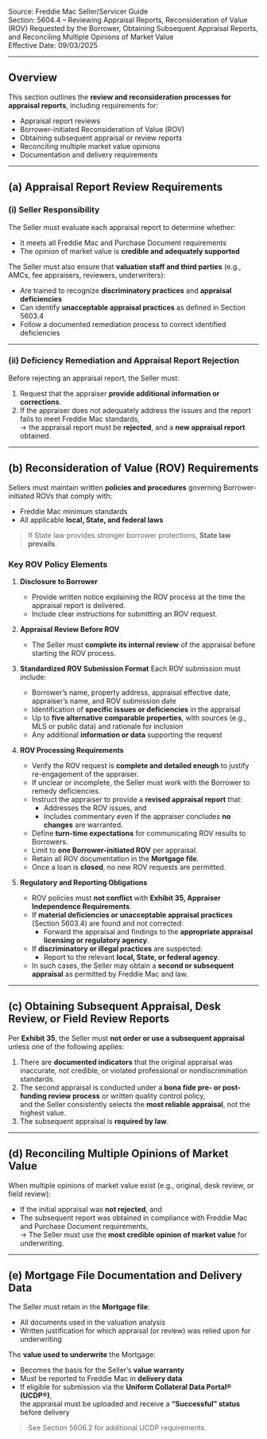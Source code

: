 Source: Freddie Mac Seller/Servicer Guide  
Section: 5604.4 – Reviewing Appraisal Reports, Reconsideration of Value (ROV) Requested by the Borrower, Obtaining Subsequent Appraisal Reports, and Reconciling Multiple Opinions of Market Value  
Effective Date: 09/03/2025  

---

## Overview
This section outlines the **review and reconsideration processes for appraisal reports**, including requirements for:
- Appraisal report reviews  
- Borrower-initiated Reconsideration of Value (ROV)  
- Obtaining subsequent appraisal or review reports  
- Reconciling multiple market value opinions  
- Documentation and delivery requirements  

---

## (a) Appraisal Report Review Requirements

### (i) Seller Responsibility
The Seller must evaluate each appraisal report to determine whether:
- It meets all Freddie Mac and Purchase Document requirements  
- The opinion of market value is **credible and adequately supported**  

The Seller must also ensure that **valuation staff and third parties** (e.g., AMCs, fee appraisers, reviewers, underwriters):
- Are trained to recognize **discriminatory practices** and **appraisal deficiencies**  
- Can identify **unacceptable appraisal practices** as defined in Section 5603.4  
- Follow a documented remediation process to correct identified deficiencies  

---

### (ii) Deficiency Remediation and Appraisal Report Rejection
Before rejecting an appraisal report, the Seller must:
1. Request that the appraiser **provide additional information or corrections**.  
2. If the appraiser does not adequately address the issues and the report fails to meet Freddie Mac standards,  
   → the appraisal report must be **rejected**, and a **new appraisal report** obtained.

---

## (b) Reconsideration of Value (ROV) Requirements

Sellers must maintain written **policies and procedures** governing Borrower-initiated ROVs that comply with:
- Freddie Mac minimum standards  
- All applicable **local, State, and federal laws**  

> If State law provides stronger borrower protections, **State law prevails**.

### Key ROV Policy Elements
1. **Disclosure to Borrower**
   - Provide written notice explaining the ROV process at the time the appraisal report is delivered.  
   - Include clear instructions for submitting an ROV request.  

2. **Appraisal Review Before ROV**
   - The Seller must **complete its internal review** of the appraisal before starting the ROV process.

3. **Standardized ROV Submission Format**
   Each ROV submission must include:
   - Borrower’s name, property address, appraisal effective date, appraiser’s name, and ROV submission date  
   - Identification of **specific issues or deficiencies** in the appraisal  
   - Up to **five alternative comparable properties**, with sources (e.g., MLS or public data) and rationale for inclusion  
   - Any additional **information or data** supporting the request  

4. **ROV Processing Requirements**
   - Verify the ROV request is **complete and detailed enough** to justify re-engagement of the appraiser.  
   - If unclear or incomplete, the Seller must work with the Borrower to remedy deficiencies.  
   - Instruct the appraiser to provide a **revised appraisal report** that:
     - Addresses the ROV issues, and  
     - Includes commentary even if the appraiser concludes **no changes** are warranted.  
   - Define **turn-time expectations** for communicating ROV results to Borrowers.  
   - Limit to **one Borrower-initiated ROV** per appraisal.  
   - Retain all ROV documentation in the **Mortgage file**.  
   - Once a loan is **closed**, no new ROV requests are permitted.  

5. **Regulatory and Reporting Obligations**
   - ROV policies must **not conflict** with **Exhibit 35, Appraiser Independence Requirements**.  
   - If **material deficiencies or unacceptable appraisal practices** (Section 5603.4) are found and not corrected:  
     - Forward the appraisal and findings to the **appropriate appraisal licensing or regulatory agency**.  
   - If **discriminatory or illegal practices** are suspected:  
     - Report to the relevant **local, State, or federal agency**.  
   - In such cases, the Seller may obtain a **second or subsequent appraisal** as permitted by Freddie Mac and law.

---

## (c) Obtaining Subsequent Appraisal, Desk Review, or Field Review Reports

Per **Exhibit 35**, the Seller must **not order or use a subsequent appraisal** unless one of the following applies:

1. There are **documented indicators** that the original appraisal was inaccurate, not credible, or violated professional or nondiscrimination standards.  
2. The second appraisal is conducted under a **bona fide pre- or post-funding review process** or written quality control policy,  
   and the Seller consistently selects the **most reliable appraisal**, not the highest value.  
3. The subsequent appraisal is **required by law**.

---

## (d) Reconciling Multiple Opinions of Market Value
When multiple opinions of market value exist (e.g., original, desk review, or field review):
- If the initial appraisal was **not rejected**, and  
- The subsequent report was obtained in compliance with Freddie Mac and Purchase Document requirements,  
→ The Seller must use the **most credible opinion of market value** for underwriting.

---

## (e) Mortgage File Documentation and Delivery Data
The Seller must retain in the **Mortgage file**:
- All documents used in the valuation analysis  
- Written justification for which appraisal (or review) was relied upon for underwriting  

The **value used to underwrite** the Mortgage:
- Becomes the basis for the Seller’s **value warranty**  
- Must be reported to Freddie Mac in **delivery data**  
- If eligible for submission via the **Uniform Collateral Data Portal® (UCDP®)**,  
  the appraisal must be uploaded and receive a **“Successful” status** before delivery  

> See Section 5606.2 for additional UCDP requirements.
